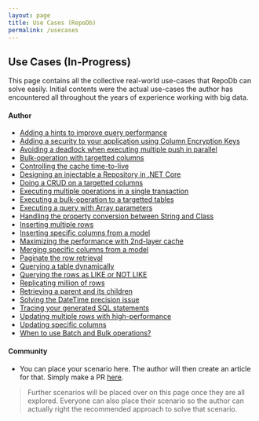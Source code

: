 ```yaml
---
layout: page
title: Use Cases (RepoDb)
permalink: /usecases
---
```


## Use Cases (In-Progress)

This page contains all the collective real-world use-cases that RepoDb can solve easily. Initial contents were the actual use-cases the author has encountered all throughout the years of experience working with big data.

#### Author

- [Adding a hints to improve query performance]()
- [Adding a security to your application using Column Encryption Keys]()
- [Avoiding a deadlock when executing multiple push in parallel]()
- [Bulk-operation with targetted columns]()
- [Controlling the cache time-to-live]()
- [Designing an injectable a Repository in .NET Core]()
- [Doing a CRUD on a targetted columns]()
- [Executing multiple operations in a single transaction]()
- [Executing a bulk-operation to a targetted tables]()
- [Executing a query with Array parameters]()
- [Handling the property conversion between String and Class]()
- [Inserting multiple rows]()
- [Inserting specific columns from a model]()
- [Maximizing the performance with 2nd-layer cache]()
- [Merging specific columns from a model]()
- [Paginate the row retrieval]()
- [Querying a table dynamically]()
- [Querying the rows as LIKE or NOT LIKE]()
- [Replicating million of rows]()
- [Retrieving a parent and its children]()
- [Solving the DateTime precision issue]()
- [Tracing your generated SQL statements]()
- [Updating multiple rows with high-performance]()
- [Updating specific columns]()
- [When to use Batch and Bulk operations?]()

#### Community

- You can place your scenario here. The author will then create an article for that. Simply make a PR [here](https://github.com/mikependon/RepoDb.NET/blob/master/pages/usecases.md).

> Further scenarios will be placed over on this page once they are all explored. Everyone can also place their scenario so the author can actually right the recommended approach to solve that scenario.
